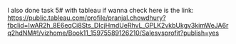 
I also done task 5# with tableau if wanna check
here is the link:
https://public.tableau.com/profile/pranjal.chowdhury?fbclid=IwAR2h_8E6eqCi8Sts_DIcjHmdUeRhvL_GPLK2vkbUkgv3kimWeJA6rq2hdNM#!/vizhome/Book11_15975589126210/Salesvsprofit?publish=yes
